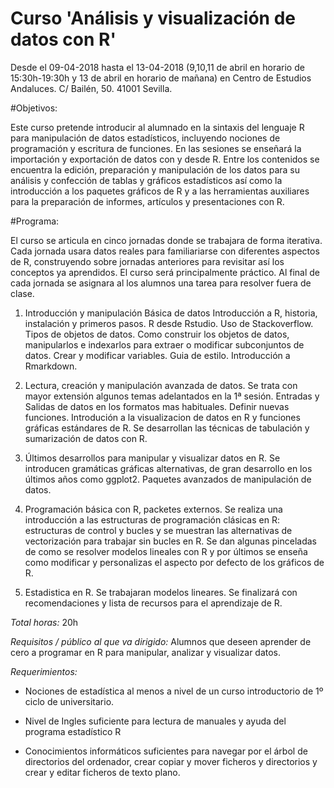 # Curso 'Análisis y visualización de datos con R'

Desde el 09-04-2018 hasta el 13-04-2018 (9,10,11 de abril en horario de 15:30h-19:30h y 13 de abril en horario de mañana) en Centro de Estudios Andaluces. C/ Bailén, 50. 41001 Sevilla.

#Objetivos:

Este curso pretende introducir al alumnado en la sintaxis del lenguaje R para manipulación de datos estadísticos, incluyendo nociones de programación y escritura de funciones. En las sesiones se enseñará la importación y exportación de datos con y desde R. Entre los contenidos se encuentra la edición, preparación y manipulación de los datos para su análisis y confección de tablas y gráficos estadísticos así como la introducción a los paquetes gráficos de R y a las herramientas auxiliares para la preparación de informes, artículos y presentaciones con R.

#Programa:

El curso se articula en cinco jornadas donde se trabajara de forma iterativa. Cada jornada usara datos reales para familiariarse con diferentes aspectos de R, construyendo sobre jornadas anteriores para revisitar así los conceptos ya aprendidos. El curso será principalmente práctico. Al final de cada jornada se asignara al los alumnos una tarea para resolver fuera de clase.

1) Introducción y manipulación Básica de datos
Introducción a R, historia, instalación y primeros pasos. R desde Rstudio. Uso de Stackoverflow. Tipos de objetos de datos. Como construir los objetos de datos, manipularlos e indexarlos para extraer o modificar subconjuntos de datos. Crear y modificar variables. Guia de estilo. Introducción a Rmarkdown.

2) Lectura, creación y manipulación avanzada de datos.
Se trata con mayor extensión algunos temas adelantados en la 1ª sesión. Entradas y Salidas de datos en los formatos mas habituales. Definir nuevas funciones. Introdución a la visualizacion de datos en R y funciones gráficas estándares de R. Se desarrollan las técnicas de tabulación y sumarización de datos con R.

3) Últimos desarrollos para manipular y visualizar datos en R.
Se introducen gramáticas gráficas alternativas, de gran desarrollo en los últimos años como ggplot2. Paquetes avanzados de manipulación de datos. 

4) Programación básica con R, packetes externos.
Se realiza una introducción a las estructuras de programación clásicas en R: estructuras de control y bucles y se muestran las alternativas de vectorización para trabajar sin bucles en R. Se dan algunas pinceladas de como se resolver modelos lineales con R y por últimos se enseña como modificar y personalizas el aspecto por defecto de los gráficos de R.

5) Estadistica en R. Se trabajaran modelos lineares.  Se finalizará con recomendaciones y lista de recursos para el aprendizaje de R.


_Total horas:_ 20h

_Requisitos / público al que va dirigido:_
Alumnos que deseen aprender de cero a programar en R para manipular, analizar y visualizar datos.

_Requerimientos:_

- Nociones de estadística al menos a nivel de un curso introductorio de 1º ciclo de universitario.

- Nivel de Ingles suficiente para lectura de manuales y ayuda del programa estadístico R

- Conocimientos informáticos suficientes para navegar por el árbol de directorios del ordenador, crear copiar y mover ficheros y directorios y crear y editar ficheros de texto plano.
